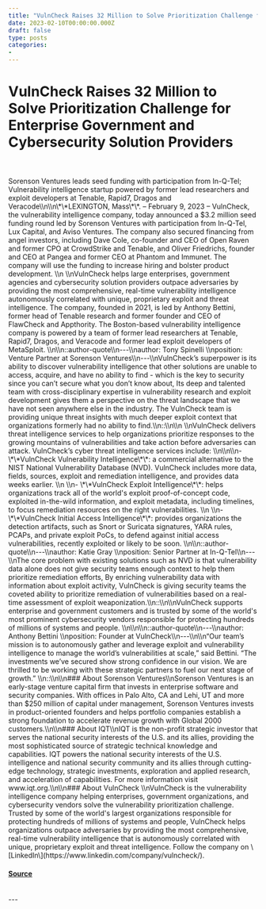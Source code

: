```yaml
---
title: "VulnCheck Raises 32 Million to Solve Prioritization Challenge for Enterprise Government and Cybersecurity Solution Providers"
date: 2023-02-10T00:00:00.000Z
draft: false
type: posts
categories: 
- 
---
```

# VulnCheck Raises 32 Million to Solve Prioritization Challenge for Enterprise Government and Cybersecurity Solution Providers

<br/>

<br/>
Sorenson Ventures leads seed funding with participation from In-Q-Tel; Vulnerability intelligence startup powered by former lead researchers and exploit developers at Tenable, Rapid7, Dragos and Veracode\\n\\n\*\*LEXINGTON, Mass\*\*. – February 9, 2023 – VulnCheck, the vulnerability intelligence company, today announced a $3.2 million seed funding round led by Sorenson Ventures with participation from In-Q-Tel, Lux Capital, and Aviso Ventures. The company also secured financing from angel investors, including Dave Cole, co-founder and CEO of Open Raven and former CPO at CrowdStrike and Tenable, and Oliver Friedrichs, founder and CEO at Pangea and former CEO at Phantom and Immunet. The company will use the funding to increase hiring and bolster product development. \\n \\nVulnCheck helps large enterprises, government agencies and cybersecurity solution providers outpace adversaries by providing the most comprehensive, real-time vulnerability intelligence autonomously correlated with unique, proprietary exploit and threat intelligence. The company, founded in 2021, is led by Anthony Bettini, former head of Tenable research and former founder and CEO of FlawCheck and Appthority. The Boston-based vulnerability intelligence company is powered by a team of former lead researchers at Tenable, Rapid7, Dragos, and Veracode and former lead exploit developers of MetaSploit. \\n\\n::author-quote\\n---\\nauthor: Tony Spinelli \\nposition: Venture Partner at Sorenson Ventures\\n---\\nVulnCheck’s superpower is its ability to discover vulnerability intelligence that other solutions are unable to access, acquire, and have no ability to find - which is the key to security since you can’t secure what you don’t know about, Its deep and talented team with cross-disciplinary expertise in vulnerability research and exploit development gives them a perspective on the threat landscape that we have not seen anywhere else in the industry. The VulnCheck team is providing unique threat insights with much deeper exploit context that organizations formerly had no ability to find.\\n::\\n\\n \\nVulnCheck delivers threat intelligence services to help organizations prioritize responses to the growing mountains of vulnerabilities and take action before adversaries can attack. VulnCheck’s cyber threat intelligence services include: \\n\\n\\n- \*\*VulnCheck Vulnerability Intelligence\*\*: a commercial alternative to the NIST National Vulnerability Database (NVD). VulnCheck includes more data, fields, sources, exploit and remediation intelligence, and provides data weeks earlier. \\n \\n- \*\*VulnCheck Exploit Intelligence\*\*: helps organizations track all of the world's exploit proof-of-concept code, exploited in-the-wild information, and exploit metadata, including timelines, to focus remediation resources on the right vulnerabilities. \\n \\n- \*\*VulnCheck Initial Access Intelligence\*\*: provides organizations the detection artifacts, such as Snort or Suricata signatures, YARA rules, PCAPs, and private exploit PoCs, to defend against initial access vulnerabilities, recently exploited or likely to be soon. \\n\\n::author-quote\\n---\\nauthor: Katie Gray \\nposition: Senior Partner at In-Q-Tel\\n---\\nThe core problem with existing solutions such as NVD is that vulnerability data alone does not give security teams enough context to help them prioritize remediation efforts, By enriching vulnerability data with information about exploit activity, VulnCheck is giving security teams the coveted ability to prioritize remediation of vulnerabilities based on a real-time assessment of exploit weaponization.\\n::\\n\\nVulnCheck supports enterprise and government customers and is trusted by some of the world's most prominent cybersecurity vendors responsible for protecting hundreds of millions of systems and people. \\n\\n\\n::author-quote\\n---\\nauthor: Anthony Bettini \\nposition: Founder at VulnCheck\\n---\\n\\n“Our team’s mission is to autonomously gather and leverage exploit and vulnerability intelligence to manage the world’s vulnerabilities at scale,” said Bettini. “The investments we’ve secured show strong confidence in our vision. We are thrilled to be working with these strategic partners to fuel our next stage of growth.” \\n::\\n\\n### About Sorenson Ventures\\nSorenson Ventures is an early-stage venture capital firm that invests in enterprise software and security companies. With offices in Palo Alto, CA and Lehi, UT and more than $250 million of capital under management, Sorenson Ventures invests in product-oriented founders and helps portfolio companies establish a strong foundation to accelerate revenue growth with Global 2000 customers.\\n\\n### About IQT\\nIQT is the non-profit strategic investor that serves the national security interests of the U.S. and its allies, providing the most sophisticated source of strategic technical knowledge and capabilities. IQT powers the national security interests of the U.S. intelligence and national security community and its allies through cutting-edge technology, strategic investments, exploration and applied research, and acceleration of capabilities. For more information visit www.iqt.org.\\n\\n### About VulnCheck \\nVulnCheck is the vulnerability intelligence company helping enterprises, government organizations, and cybersecurity vendors solve the vulnerability prioritization challenge. Trusted by some of the world's largest organizations responsible for protecting hundreds of millions of systems and people, VulnCheck helps organizations outpace adversaries by providing the most comprehensive, real-time vulnerability intelligence that is autonomously correlated with unique, proprietary exploit and threat intelligence. Follow the company on \[LinkedIn\](https://www.linkedin.com/company/vulncheck/).

#### [Source](https://vulncheck.com/blog/seed-funding)

<br/>
---
